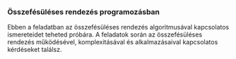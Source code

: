 ### Összefésüléses rendezés programozásban

Ebben a feladatban az összefésüléses rendezés algoritmusával kapcsolatos ismereteidet teheted próbára. A feladatok során az összefésüléses rendezés működésével, komplexitásával és alkalmazásaival kapcsolatos kérdéseket találsz.
